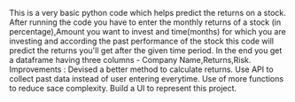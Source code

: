 This is a very basic python code which helps predict the returns on a stock. After running the code you have to enter the monthly returns of a stock (in percentage),Amount you want to invest and time(months) for which you are investing and according the past performance of the stock this code will predict the returns you'll get after the given time period. In the end you get a dataframe having three columns - Company Name,Returns,Risk.
Improvements : Devised a better method to calculate returns.
               Use API to collect past data instead of user entering everytime.
               Use of more functions to reduce sace complexity.
               Build a UI to represent this project.
              
